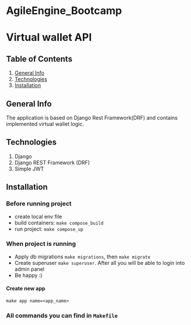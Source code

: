 # AgileEngine_Bootcamp

# Virtual wallet API

## Table of Contents
1. [General Info](#general-info)
2. [Technologies](#technologies)
3. [Installation](#installation)


## General Info
The application is based on Django Rest Framework(DRF) and contains 
implemented virtual wallet logic.

## Technologies
1. Django
2. Django REST Framework (DRF)
3. Simple JWT

## Installation
### Before running project
- create local env file
- build containers: `make compose_build`
- run project: `make compose_up`

### When project is running
- Apply db migrations `make migrations`, then `make migrate`
- Create superuser `make superuser`. After all you will be able to login into admin panel
- Be happy :)

#### Create new app
`make app name=<app_name>`

### All commands you can find in `Makefile`
